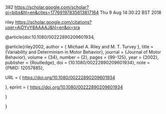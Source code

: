 382
https://scholar.google.com/scholar?oi=bibs&hl=en&cites=17769197835613817164
Thu  9 Aug 14:30:22 BST 2018



riley
https://scholar.google.com/citations?user=AjDYvY8AAAAJ&hl=en&oi=sra


@article{doi:10.1080/00222890209601934,

@article{riley2002,
author = { Michael A.   Riley  and  M. T.   Turvey },
title = {Variability and Determinism in Motor Behavior},
journal = {Journal of Motor Behavior},
volume = {34},
number = {2},
pages = {99-125},
year  = {2002},
publisher = {Routledge},
doi = {10.1080/00222890209601934},
    note ={PMID: 12057885},

URL = { 
        https://doi.org/10.1080/00222890209601934
    
},
eprint = { 
        https://doi.org/10.1080/00222890209601934
    
}

}



